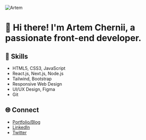 ![Artem](https://i.ibb.co/p2fx3LL/New-White-Banner.png)
# 👋 Hi there! I'm Artem Chernii, a passionate front-end developer.

## 🔧 Skills

- HTML5, CSS3, JavaScript
- React.js, Next.js, Node.js
- Tailwind, Bootstrap
- Responsive Web Design
- UI/UX Design, Figma
- Git

## 🌐 Connect

- [Portfolio/Blog](https://yourportfolio.com)
- [LinkedIn](https://linkedin.com/in/yourname)
- [Twitter](https://twitter.com/yourtwitter)
  
